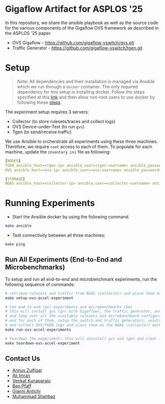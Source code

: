 # Gigaflow Artifact for ASPLOS '25

In this repository, we share the ansible playbook as well as the source code for the various components of the Gigaflow OVS framework as described in the ASPLOS '25 paper.

- OVS Gigaflow - https://github.com/gigaflow-vswitch/gvs.git
- Traffic Generator - https://github.com/gigaflow-vswitch/tgen.git

# Setup

> Note: All dependencies and their installation is managed via Ansible which we run through a `docker` container. The only required dependency for this setup is installing docker. Follow the steps specified at this [link](https://docs.docker.com/engine/install/ubuntu/#install-using-the-repository) and then allow non-root users to use docker by following these [steps](https://docs.docker.com/engine/install/linux-postinstall/).

The experiment setup requires 3 servers: 
- Collector (to store rulesets/traces and collect logs)
- OVS Device-under-Test (to run `gvs`)
- Tgen (to send/receive traffic)

We use Ansible to orcherstrate all experiments using these three machines. Therefore, we require `root` access to each of them. To populate for each machine, update the `inventory.ini` file as following:

```yml
[NODES]
TGEN ansible_host=<tgen-ip> ansible_user=<tgen-username> ansible_password=<tgen-password> ansible_sudo_pass=<tgen-root-password>
OVS ansible_host=<ovs-ip> ansible_user=<ovs-username> ansible_password=<ovs-password> ansible_sudo_pass=<ovs-root-password>

[STORAGE]
NGAS ansible_host=<collector-ip> ansible_user=<collector-username> ansible_password=<collector-password> ansible_sudo_pass=<collector-root-password> ansible_ssh_user=<collector-username> ansible_ssh_pass=<collector-root-password>
```

# Running Experiments

- Start the Ansible docker by using the following command.
```sh
make ansible
```

- Test connectivity between all three machines:
```sh
make ping
```

## Run All Experiments (End-to-End and Microbenchmarks)

To setup and run all end-to-end and microbenchmark experiments, run the following sequence of commands:

```sh
# retrieve rulesets and traffic from NGAS (collector) and place them on OVS and TGEN
make setup-ovs-accel-experiment

# run end-to-end (ee) experiments and microbenchmarks (bm)
# this will install gvs (gvs with Gigaflow), the traffic generator, and all their dependencies
# and loop over all the available rulesets and microbenchmark configurations
# and for each of them, setup the switch and traffic generators, send/receive the traffic
# and collect OVS/TGEN logs and place them on the NGAS (collector) machine
make run-ovs-accel-experiments

# teardown the experiment: this will uninstall gvs and tgen and clear logs from local machines; logs will remain saved on the NGAS (collector) machine
make teardown-ovs-accel-experiment
```

## Contact Us 
- [Annus Zulfiqar](https://annuszulfiqar2021.github.io/)
- [Ali Imran](https://www.linkedin.com/in/ali-imran-936a30202/)
- [Venkat Kunaparaju](https://www.linkedin.com/in/venkat-kunaparaju-3b8832232/)
- [Ben Pfaff](https://www.linkedin.com/in/ben-pfaff-414a262bb/)
- [Gianni Antichi](https://www.linkedin.com/in/gianniantichi/)
- [Muhammad Shahbaz](https://mshahbaz.gitlab.io/)

